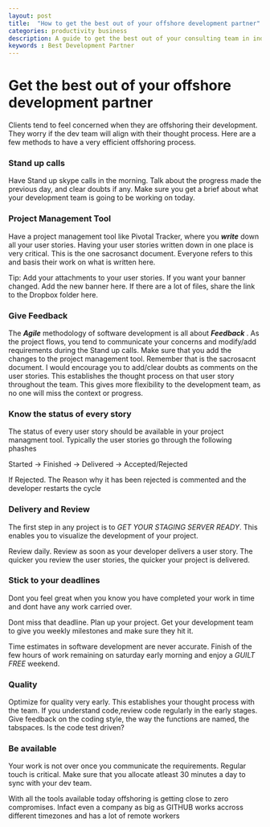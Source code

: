 ```yaml
---
layout: post
title:  "How to get the best out of your offshore development partner"
categories: productivity business
description: A guide to get the best out of your consulting team in india
keywords : Best Development Partner
---
```

# Get the best out of your offshore development partner

Clients tend to feel concerned when they are offshoring their development. They
worry if the dev team will align with their thought process. Here are a few
methods to have a very efficient offshoring process.

### Stand up calls

Have Stand up skype calls in the morning. Talk about the progress made the
previous day, and clear doubts if any. Make sure you get a brief about what
your development team is going to be working on today. 

### Project Management Tool

Have a project management tool like Pivotal Tracker, where you ***write*** down
all your user stories. Having your user stories written down in one place is
very critical. This is the one sacrosanct document. Everyone refers to this
and basis their work on what is written here. 

Tip: Add your attachments to your user stories. If you want your banner
changed. Add the new banner here. If there are a lot of files, share the link
to the Dropbox folder here.

### Give Feedback

The ***Agile*** methodology of software development is all about ***Feedback*** .
As the project flows, you tend to communicate your concerns and modify/add
requirements during the Stand up calls. Make sure that you add the changes to
the project management tool. Remember that is the sacrosacnt document. I would
encourage you to add/clear doubts as comments on the user stories. This
establishes the thought process on that user story throughout the team. This
gives more flexibility to the development team, as no one will miss the context
or progress.

### Know the status of every story

The status of every user story should be available in your project managment
tool. Typically the user stories go through the following phashes

Started -> Finished -> Delivered -> Accepted/Rejected 

If Rejected. The Reason why it has been rejected is commented and the developer
restarts the cycle

### Delivery and Review

The first step in any project is to *GET YOUR STAGING SERVER READY*. This
enables you to visualize the development of your project.

Review daily. Review as soon as your developer delivers a user story. The
quicker you review the user stories, the quicker your project is delivered.

### Stick to your deadlines

Dont you feel great when you know you have completed your work in time and dont
have any work carried over.

Dont miss that deadline. Plan up your project. Get your development team to
give you weekly milestones and make sure they hit it.

Time estimates in software development are never accurate. Finish of the few
hours of work remaining on saturday early morning and enjoy a *GUILT FREE*
weekend.

### Quality

Optimize for quality very early. This establishes your thought process with the
team. If you understand code,review code regularly in the early stages. Give
feedback on the coding style, the way the functions are named, the tabspaces.
Is the code test driven?

### Be available

Your work is not over once you communicate the requirements. Regular touch is
critical. Make sure that you allocate atleast 30 minutes a day to sync with
your dev team.

With all the tools available today offshoring is getting close to zero
compromises. Infact even a company as big as GITHUB works accross different
timezones and has a lot of remote workers
